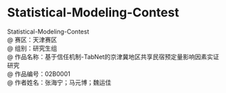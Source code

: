 # Statistical-Modeling-Contest
Statistical-Modeling-Contest  
@ 赛区：天津赛区  
@ 组别：研究生组  
@ 作品名称：基于信任机制-TabNet的京津冀地区共享民宿预定量影响因素实证研究  
@ 作品编号：02B0001  
@ 作者姓名：张海宁；马元博；魏运佳
